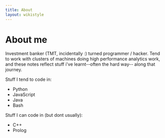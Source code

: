 ```yaml
---
title: About
layout: wikistyle
---
```


About me
=====================

Investment banker (TMT, incidentally :) turned programmer / hacker. Tend
to work with clusters of machines doing high performance analytics work,
and these notes reflect stuff i've learnt--often the hard way-- along
that journey.

Stuff I tend to code in:
* Python
* JavaScript
* Java
* Bash

Stuff I can code in (but dont usually):
* C++
* Prolog
 

